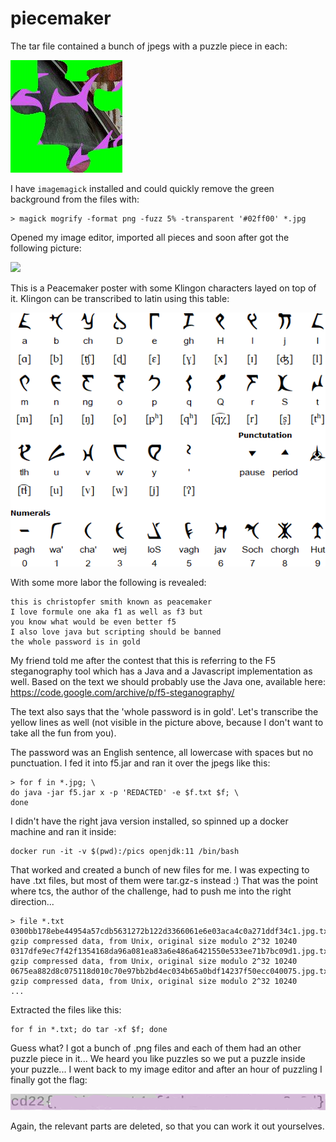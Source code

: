 # piecemaker

The tar file contained a bunch of jpegs with a puzzle piece in each:

![](puzzle.jpg)

I have `imagemagick` installed and could quickly remove the green background from the files with:

```shell
> magick mogrify -format png -fuzz 5% -transparent '#02ff00' *.jpg
```

Opened my image editor, imported all pieces and soon after got the following picture:

![](peacemaker.png)

This is a Peacemaker poster with some Klingon characters layed on top of it. Klingon can be transcribed to latin using this table:

![](klingon.gif)

With some more labor the following is revealed: 

```
this is christopfer smith known as peacemaker 
I love formule one aka f1 as well as f3 but 
you know what would be even better f5 
I also love java but scripting should be banned 
the whole password is in gold
```

My friend told me after the contest that this is referring to the F5 steganography tool which has a Java and a Javascript implementation as well. Based on the text we should probably use the Java one, available here: https://code.google.com/archive/p/f5-steganography/

The text also says that the 'whole password is in gold'. Let's transcribe the yellow lines as well (not visible in the picture above, because I don't want to take all the fun from you).

The password was an English sentence, all lowercase with spaces but no punctuation. I fed it into f5.jar and ran it over the jpegs like this:

```shell
> for f in *.jpg; \
do java -jar f5.jar x -p 'REDACTED' -e $f.txt $f; \
done
```

I didn't have the right java version installed, so spinned up a docker machine and ran it inside:

```shell
docker run -it -v $(pwd):/pics openjdk:11 /bin/bash
```

That worked and created a bunch of new files for me. I was expecting to have .txt files, but most of them were tar.gz-s instead :) That was the point where tcs, the author of the challenge, had to push me into the right direction...

```shell
> file *.txt
0300bb178ebe44954a57cdb5631272b122d3366061e6e03aca4c0a271ddf34c1.jpg.txt: gzip compressed data, from Unix, original size modulo 2^32 10240
0317dfe9ec7f42f1354168da96a081ea83a6e486a6421550e533ee71b7bc09d1.jpg.txt: gzip compressed data, from Unix, original size modulo 2^32 10240
0675ea882d8c075118d010c70e97bb2bd4ec034b65a0bdf14237f50ecc040075.jpg.txt: gzip compressed data, from Unix, original size modulo 2^32 10240
...
```

Extracted the files like this:

```shell
for f in *.txt; do tar -xf $f; done
```

Guess what? I got a bunch of .png files and each of them had an other puzzle piece in it... We heard you like puzzles so we put a puzzle inside your puzzle... I went back to my image editor and after an hour of puzzling I finally got the flag:

![](flag.png)

Again, the relevant parts are deleted, so that you can work it out yourselves.



